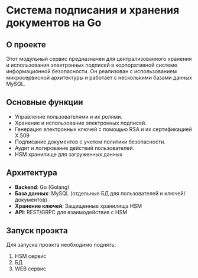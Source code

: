 # Система подписания и хранения документов на Go

## О проекте
Этот модульный сервис предназначен для централизованного хранения и использования электронных подписей в корпоративной системе информационной безопасности. Он реализован с использованием микросервисной архитектуры и работает с несколькими базами данных MySQL.

## Основные функции
- Управление пользователями и их ролями.
- Хранение и использование электронных подписей.
- Генерация электронных ключей с помощью RSA и их сертификацией X.509
- Подписание документов с учетом политики безопасности.
- Аудит и логирование действий пользователей.
- HSM хранилище для загруженных данных

## Архитектура
- **Backend**: Go (Golang)
- **База данных**: MySQL (отдельные БД для пользователей и ключей/документов)
- **Хранение ключей**: Защищенные хранилища HSM
- **API**: REST/GRPC для взаимодействия с HSM

## Запуск проэкта
Для запуска проэкта необходимо поднять:
1. HSM сервис
2. БД
3. WEB сервис
